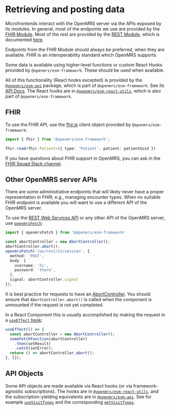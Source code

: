 # Retrieving and posting data

Microfrontends interact with the OpenMRS server via the APIs exposed
by its modules. In general, most of the endpoints we use are provided
by the [FHIR Module](https://wiki.openmrs.org/display/projects/OpenMRS+HL7+FHIR+Solutions).
Most of the rest are provided by the
[REST Module](https://wiki.openmrs.org/display/docs/REST+Module), which is
documented [here](https://rest.openmrs.org/).

Endpoints from the FHIR Module should always be preferred, when they are
available. FHIR is an interoperability standard which OpenMRS supports.

Some data is available using higher-level functions or custom React Hooks provided
by `@openmrs/esm-framework`.  These should be used when available.

All of this functionality (React hooks excepted) is provided by the
[`@openmrs/esm-api`](https://github.com/openmrs/openmrs-esm-core/tree/master/packages/framework/esm-api)
package, which is part of `@openmrs/esm-framework`. See its
[API Docs](https://github.com/openmrs/openmrs-esm-core/blob/master/packages/framework/esm-api/docs/API.md).
The React hooks are in
[`@openmrs/esm-react-utils`](https://github.com/openmrs/openmrs-esm-core/blob/master/packages/framework/esm-react-utils/docs/API.md),
which is also part of `@openmrs/esm-framework`.

## FHIR

To use the FHIR API, use the [fhir.js](https://github.com/FHIR/fhir.js#fhirjs)
client object provided by `@openmrs/esm-framework`:

```typescript
import { fhir } from '@openmrs/esm-framework';

fhir.read<fhir.Patient>({ type: 'Patient', patient: patientUuid })
```

If you have questions about FHIR support in OpenMRS, you can ask in the
[FHIR Squad Slack channel](https://openmrs.slack.com/archives/CKLPH66BB).

## Other OpenMRS server APIs

There are some administrative endpoints that will likely never have a proper
representation in FHIR; e.g., managing encounter types. When no suitable
FHIR endpoint is available you will want to use a different API of the
OpenMRS server.

To use the [REST Web Services API](https://rest.openmrs.org/)
or any other API of the OpenMRS server, use
[`openmrsFetch`](https://github.com/openmrs/openmrs-esm-core/blob/master/packages/framework/esm-api/docs/API.md#openmrsfetch):

```typescript
import { openmrsFetch } from '@openmrs/esm-framework'

const abortController = new AbortController();
abortController.abort();
openmrsFetch('/ws/rest/v1/session', {
  method: 'POST',
  body: {
    username: 'hi',
    password: 'there',
  },
  signal: abortController.signal
});
```

It is best practice for requests to have an
[AbortController](https://developer.mozilla.org/en-US/docs/Web/API/AbortController/abort).
You should ensure that `AbortController.abort()` is called when the component is unmounted
if the request is not yet completed.

In a React Component this is usually accomplished by making the request
in a [`useEffect` hook](https://reactjs.org/docs/hooks-effect.html):

```typescript
useEffect(() => {
  const abortController = new AbortController();
  someFetchFunction(abortController)
    .then(setResult)
    .catch(setError);
  return () => abortController.abort();
}, []);
```

## API Objects

Some API objects are made available via React hooks (or via framework-agnostic subscriptions).
The hooks are in
[`@openmrs/esm-react-utils`](https://github.com/openmrs/openmrs-esm-core/blob/master/packages/framework/esm-react-utils/docs/API.md),
and the subscription-yielding equivalents are in
[`@openmrs/esm-api`](https://github.com/openmrs/openmrs-esm-core/blob/master/packages/framework/esm-api/docs/API.md#api-object-functions).
See for example [`useVisitTypes`](https://github.com/openmrs/openmrs-esm-core/blob/master/packages/framework/esm-react-utils/docs/API.md#usevisittypes)
and the corresponding [`getVisitTypes`](https://github.com/openmrs/openmrs-esm-core/blob/master/packages/framework/esm-api/docs/API.md#getvisittypes).
